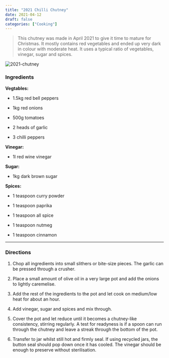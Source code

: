 ```yaml
---
title: "2021 Chilli Chutney"
date: 2021-04-12
draft: false
categories: ["Cooking"]
---
```


> This chutney was made in April 2021 to give it time to mature for Christmas. It mostly contains red vegetables and ended up very dark in colour with moderate heat. It uses a typical ratio of vegetables, vinegar, sugar and spices.

![2021-chutney](/2021_chutney.jpg)

### Ingredients

**Vegtables:**

- 1.5kg red bell peppers

- 1kg red onions

- 500g tomatoes

- 2 heads of garlic

- 3 chilli peppers

**Vinegar:**
- 1l red wine vinegar

**Sugar:**
- 1kg dark brown sugar

**Spices:**
- 1 teaspoon curry powder

- 1 teaspoon paprika

- 1 teaspoon all spice

- 1 teaspoon nutmeg

- 1 teaspoon cinnamon 

___

### Directions

1. Chop all ingredients into small slithers or bite-size pieces. The garlic can be pressed through a crusher.

2. Place a small amount of olive oil in a very large pot and add the onions to lightly caremelise.

3. Add the rest of the ingredients to the pot and let cook on medium/low heat for about an hour.

4. Add vinegar, sugar and spices and mix through.

5. Cover the pot and let reduce until it becomes a chutney-like consistency, stirring regularly. A test for readyness is if a spoon can run through the chutney and leave a streak through the bottom of the pot.

6. Transfer to jar whilst still hot and firmly seal. If using recycled jars, the button seal should pop down once it has cooled. The vinegar should be enough to preserve without sterilisation.